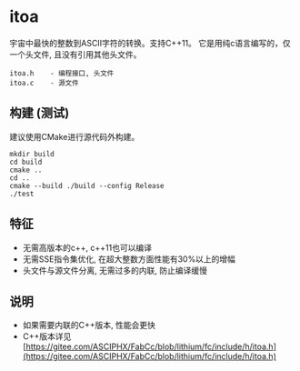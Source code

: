 # itoa
宇宙中最快的整数到ASCII字符的转换。支持C++11。
它是用纯c语言编写的，仅一个头文件, 且没有引用其他头文件。

    itoa.h    - 编程接口, 头文件
    itoa.c    - 源文件

## 构建 (测试)
建议使用CMake进行源代码外构建。
```
mkdir build
cd build
cmake ..
cd ..
cmake --build ./build --config Release
./test

```
## 特征
- 无需高版本的c++, c++11也可以编译
- 无需SSE指令集优化, 在超大整数方面性能有30%以上的增幅
- 头文件与源文件分离, 无需过多的内联, 防止编译缓慢

## 说明
- 如果需要内联的C++版本, 性能会更快
- C++版本详见[https://gitee.com/ASCIPHX/FabCc/blob/lithium/fc/include/h/itoa.h](https://gitee.com/ASCIPHX/FabCc/blob/lithium/fc/include/h/itoa.h)